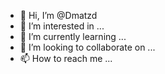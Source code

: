 - 👋 Hi, I’m @Dmatzd
- 👀 I’m interested in ...
- 🌱 I’m currently learning ...
- 💞️ I’m looking to collaborate on ...
- 📫 How to reach me ...

<!---
Dmatzd/Dmatzd is a ✨ special ✨ repository because its `README.md` (this file) appears on your GitHub profile.
You can click the Preview link to take a look at your changes.
--->
